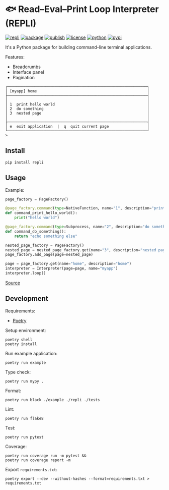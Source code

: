 # 🐟 Read–Eval–Print Loop Interpreter (REPLI)

[![repli](https://img.shields.io/badge/🐟-repli-cyan?style=flat-square)](https://github.com/luojiahai/repli)
[![package](https://img.shields.io/github/actions/workflow/status/luojiahai/repli/python-package.yml?style=flat-square&label=package&logo=githubactions&logoColor=white)](https://github.com/luojiahai/repli/actions/workflows/python-package.yml)
[![publish](https://img.shields.io/github/actions/workflow/status/luojiahai/repli/python-publish.yml?style=flat-square&label=publish&logo=githubactions&logoColor=white)](https://github.com/luojiahai/repli/actions/workflows/python-publish.yml)
[![license](https://img.shields.io/github/license/luojiahai/repli?style=flat-square&logo=github&logoColor=white)](https://github.com/luojiahai/repli/blob/main/LICENSE)
[![python](https://img.shields.io/pypi/pyversions/repli?style=flat-square&logo=python&logoColor=white)](https://www.python.org/)
[![pypi](https://img.shields.io/pypi/v/repli?style=flat-square&logo=pypi&logoColor=white)](https://pypi.org/project/repli/)

It's a Python package for building command-line terminal applications.

Features:

- Breadcrumbs
- Interface panel
- Pagination

```
┌──────────────────────────────────────────────────────────────┐
│ [myapp] home                                                 │
├──────────────────────────────────────────────────────────────┤
│                                                              │
│ 1  print hello world                                         │
│ 2  do something                                              │
│ 3  nested page                                               │
│                                                              │
├──────────────────────────────────────────────────────────────┤
│ e  exit application  |  q  quit current page                 │
└──────────────────────────────────────────────────────────────┘
> 
```

## Install

```shell
pip install repli
```

## Usage

Example:

```python
page_factory = PageFactory()

@page_factory.command(type=NativeFunction, name="1", description="print hello world")
def command_print_hello_world():
    print("hello world")

@page_factory.command(type=Subprocess, name="2", description="do something")
def command_do_something():
    return "echo something else"

nested_page_factory = PageFactory()
nested_page = nested_page_factory.get(name="3", description="nested page")
page_factory.add_page(page=nested_page)

page = page_factory.get(name="home", description="home")
interpreter = Interpreter(page=page, name="myapp")
interpreter.loop()
```

[Source](./example)

## Development

Requirements:

- [Poetry](https://python-poetry.org/)

Setup environment:

```shell
poetry shell
poetry install
```

Run example application:

```shell
poetry run example
```

Type check:

```shell
poetry run mypy .
```

Format:

```shell
poetry run black ./example ./repli ./tests
```

Lint:

```shell
poetry run flake8
```

Test:

```shell
poetry run pytest
```

Coverage:

```shell
poetry run coverage run -m pytest &&
poetry run coverage report -m
```

Export `requirements.txt`:

```shell
poetry export --dev --without-hashes --format=requirements.txt > requirements.txt
```
